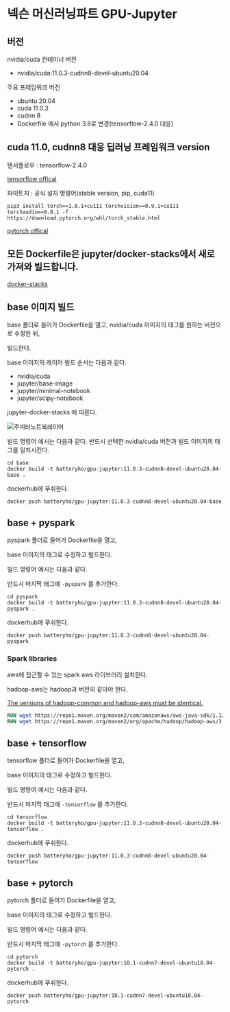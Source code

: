 # 넥슨 머신러닝파트 GPU-Jupyter

## 버전
nvidia/cuda 컨테이너 버전

- nvidia/cuda:11.0.3-cudnn8-devel-ubuntu20.04

주요 프레임워크 버전

- ubuntu 20.04
- cuda 11.0.3
- cudnn 8
- Dockerfile 에서 python 3.8로 변경(tensorflow-2.4.0 대응)


## cuda 11.0, cudnn8 대응 딥러닝 프레임워크 version
텐서플로우 : tensorflow-2.4.0

[<u>tensorflow offical</u>](https://www.tensorflow.org/install/source#gpu)

파이토치 : 공식 설치 명령어(stable version, pip, cuda11)
```
pip3 install torch==1.8.1+cu111 torchvision==0.9.1+cu111 torchaudio==0.8.1 -f https://download.pytorch.org/whl/torch_stable.html
```

[<u>pytorch offical</u>](https://pytorch.org/get-started/locally/)

## 모든 Dockerfile은 jupyter/docker-stacks에서 새로 가져와 빌드합니다.

[<u>docker-stacks</u>](https://github.com/jupyter/docker-stacks)

## base 이미지 빌드

base 폴더로 들어가 Dockerfile을 열고, nvidia/cuda 이미지의 태그를 원하는 버전으로 수정한 뒤, 

빌드한다.

base 이미지의 레이어 빌드 순서는 다음과 같다.

- nvidia/cuda
- jupyter/base-image
- jupyter/minimal-notebook
- jupyter/scipy-notebook

jupyter-docker-stacks 에 따른다.

![주피터노트북레이어](https://jupyter-docker-stacks.readthedocs.io/en/latest/_images/inherit.svg)

빌드 명령어 예시는 다음과 같다. 반드시 선택한 nvidia/cuda 버전과 빌드 이미지의 태그를 일치시킨다.

``` shell
cd base
docker build -t batteryho/gpu-jupyter:11.0.3-cudnn8-devel-ubuntu20.04-base .
```

dockerhub에 푸쉬한다.

``` shell
docker push batteryho/gpu-jupyter:11.0.3-cudnn8-devel-ubuntu20.04-base
```

## base + pyspark

pyspark 폴더로 들어가 Dockerfile을 열고,

base 이미지의 태그로 수정하고 빌드한다.

빌드 명령어 예시는 다음과 같다. 

반드시 마지막 태그에 `-pyspark` 를 추가한다.

``` shell
cd pyspark
docker build -t batteryho/gpu-jupyter:11.0.3-cudnn8-devel-ubuntu20.04-pyspark .
```
dockerhub에 푸쉬한다.

``` shell
docker push batteryho/gpu-jupyter:11.0.3-cudnn8-devel-ubuntu20.04-pyspark
```

### Spark libraries

aws에 접근할 수 있는 spark aws 라이브러리 설치한다.

hadoop-aws는 hadoop과 버전의 같아야 한다.

[The versions of hadoop-common and hadoop-aws must be identical.](https://hadoop.apache.org/docs/stable/hadoop-aws/tools/hadoop-aws/index.html#:~:text=The%20versions%20of%20hadoop-common%20and%20hadoop-aws%20must%20be,dependencies%20unique%20to%20it%2C%20the%20AWS%20SDK%20JAR.)

``` Dockerfile
RUN wget https://repo1.maven.org/maven2/com/amazonaws/aws-java-sdk/1.12.1/aws-java-sdk-1.12.1.jar -P $SPARK_HOME/jars/
RUN wget https://repo1.maven.org/maven2/org/apache/hadoop/hadoop-aws/3.2.0/hadoop-aws-3.2.0.jar -P $SPARK_HOME/jars/
```

## base + tensorflow

tensorflow 폴더로 들어가 Dockerfile을 열고,

base 이미지의 태그로 수정하고 빌드한다.

빌드 명령어 예시는 다음과 같다. 

반드시 마지막 태그에 `-tensorflow` 를 추가한다.

``` shell
cd tensorflow
docker build -t batteryho/gpu-jupyter:11.0.3-cudnn8-devel-ubuntu20.04-tensorflow .
```
dockerhub에 푸쉬한다.

``` shell
docker push batteryho/gpu-jupyter:11.0.3-cudnn8-devel-ubuntu20.04-tensorflow
```

## base + pytorch

pytorch 폴더로 들어가 Dockerfile을 열고,

base 이미지의 태그로 수정하고 빌드한다.

빌드 명령어 예시는 다음과 같다. 

반드시 마지막 태그에 `-pytorch` 를 추가한다.

``` shell
cd pytorch
docker build -t batteryho/gpu-jupyter:10.1-cudnn7-devel-ubuntu18.04-pytorch .
```
dockerhub에 푸쉬한다.

``` shell
docker push batteryho/gpu-jupyter:10.1-cudnn7-devel-ubuntu18.04-pytorch
```